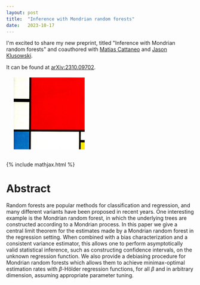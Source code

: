 ```yaml
---
layout: post
title:  "Inference with Mondrian random forests"
date:   2023-10-17
---
```


I'm excited to share my new preprint,
titled "Inference with Mondrian random forests"
and coauthored with
[Matias Cattaneo](https://cattaneo.princeton.edu)
and
[Jason Klusowski](https://klusowski.princeton.edu/).

It can be found at
[arXiv:2310.09702](https://arxiv.org/abs/2310.09702).

<div class="frame">
<a href="https://arxiv.org/abs/2310.09702">
<img
style="width: 190px; margin-top: 5px; margin-left: 20px; margin-bottom: 15px;"
src="/assets/posts/mondrian_inference/piet.jpg">
</a>
</div>

{% include mathjax.html %}

# Abstract

Random forests are popular methods for classification and regression,
and many different variants have been proposed in recent years.
One interesting example is the Mondrian random forest,
in which the underlying trees are constructed according to a Mondrian process.
In this paper we give a central limit theorem
for the estimates made by a Mondrian random forest
in the regression setting.
When combined with a bias characterization and a consistent variance estimator,
this allows one to perform asymptotically valid statistical inference,
such as constructing confidence intervals, on the unknown regression function.
We also provide a debiasing procedure for Mondrian random
forests which allows them to achieve minimax-optimal estimation rates
with $\beta$-Hölder regression functions, for all $\beta$
and in arbitrary dimension, assuming appropriate parameter tuning.
